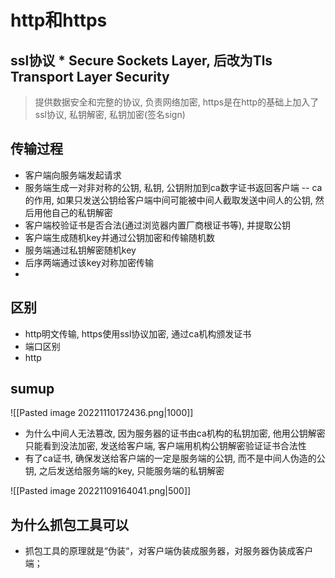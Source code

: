 # http和https

## ssl协议 * Secure Sockets Layer, 后改为Tls Transport Layer Security

> 提供数据安全和完整的协议, 负责网络加密, https是在http的基础上加入了ssl协议, 私钥解密, 私钥加密(签名sign)


## 传输过程

- 客户端向服务端发起请求
- 服务端生成一对非对称的公钥, 私钥, 公钥附加到ca数字证书返回客户端 -- ca的作用, 如果只发送公钥给客户端中间可能被中间人截取发送中间人的公钥, 然后用他自己的私钥解密
- 客户端校验证书是否合法(通过浏览器内置厂商根证书等), 并提取公钥
- 客户端生成随机key并通过公钥加密和传输随机数
- 服务端通过私钥解密随机key
- 后序两端通过该key对称加密传输
- 

## 区别

- http明文传输, https使用ssl协议加密, 通过ca机构颁发证书
- 端口区别
- http

## sumup

![[Pasted image 20221110172436.png|1000]]

- 为什么中间人无法篡改, 因为服务器的证书由ca机构的私钥加密, 他用公钥解密只能看到没法加密, 发送给客户端, 客户端用机构公钥解密验证证书合法性
- 有了ca证书, 确保发送给客户端的一定是服务端的公钥, 而不是中间人伪造的公钥, 之后发送给服务端的key, 只能服务端的私钥解密

![[Pasted image 20221109164041.png|500]]
## 为什么抓包工具可以

-   抓包工具的原理就是“伪装“，对客户端伪装成服务器，对服务器伪装成客户端；
